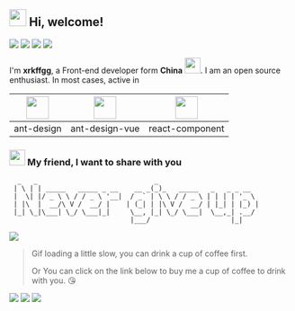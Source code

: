 <h2> <img src="https://emojis.slackmojis.com/emojis/images/1588315024/8823/hyperkitty.gif?1588315024" width="30" /> Hi, welcome! </h2>
 
![](https://visitor-badge.glitch.me/badge?page_id=xrkffgg.xrkffgg) ![](http://hits.dwyl.com/xrkffgg/xrkffgg.svg) [![](https://img.shields.io/badge/follow-me-inactive?logo=github&style=flat-square)](https://github.com/xrkffgg) [![](https://img.shields.io/badge/follow-me-blue?logo=twitter&style=flat-square)](https://twitter.com/xrkffgg)

I'm **xrkffgg**, a Front-end developer form **China** <img src="https://image.flaticon.com/icons/svg/630/630667.svg" width="28" />. I am an open source enthusiast. In most cases, active in 

| [<img src="https://avatars1.githubusercontent.com/u/12101536?s=200&v=4" width="40"/>](https://github.com/ant-design/ant-design)| [<img src="https://avatars2.githubusercontent.com/u/32120805?s=200&v=4" width="40" />](https://github.com/vueComponent/ant-design-vue)| [<img src="https://avatars3.githubusercontent.com/u/9441414?s=200&v=4" width="40" />](https://github.com/react-component) |
| :--:|:--:| :--: |
| ant-design | ant-design-vue | react-component |

<h3> <img src="https://emojis.slackmojis.com/emojis/images/1569381018/6481/heart-8bit-1.gif?1569381018" width="28" /> My friend, I want to share with you</h3>

```
  _   _                             _                         
 | \ | | _____   _____ _ __    __ _(_)_   _____   _   _ _ __  
 |  \| |/ _ \ \ / / _ \ '__|  / _` | \ \ / / _ \ | | | | '_ \ 
 | |\  |  __/\ V /  __/ |    | (_| | |\ V /  __/ | |_| | |_) |
 |_| \_|\___| \_/ \___|_|     \__, |_| \_/ \___|  \__,_| .__/ 
                              |___/                    |_|    
```

![][faker]

> Gif loading a little slow, you can drink a cup of coffee first.
>
> Or You can click on the link below to buy me a cup of coffee to drink with you. 😘

<!-- coffee link
 <a href="https://www.buymeacoffee.com/xrkffgg" target="_blank">
  <img src="https://cdn.buymeacoffee.com/buttons/default-blue.png" alt="Buy Me A Coffee" height="40" width="180" />
 </a>
-->

[![](http://img.shields.io/badge/Buy%20me-a%20coffee-orange?style=flat-square&logo=buy-me-a-coffee)](https://www.buymeacoffee.com/xrkffgg)
[![](http://img.shields.io/badge/Give%20me-a%20love-blue?style=flat-square&logo=Alipay)](https://github.com/xrkffgg/xrkffgg/blob/master/image/zfb.png)
[![](http://img.shields.io/badge/Give%20me-a%20sponsor-green?style=flat-square&logo=WeChat)](https://github.com/xrkffgg/xrkffgg/blob/master/image/vx.png)

[faker]:https://user-images.githubusercontent.com/29775873/87002357-02b3c580-c1ec-11ea-9da8-38d5b437fbdf.gif
